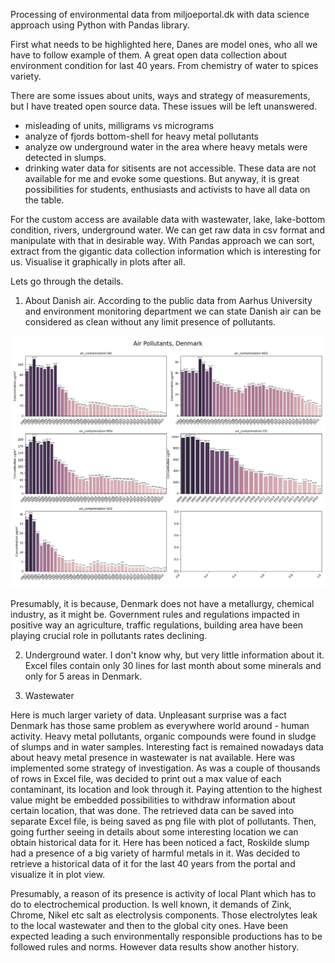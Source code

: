 Processing of environmental data from miljoeportal.dk with data science approach using Python with Pandas library.

First what needs to be highlighted here, Danes are model ones, who all we have to follow example of them. A great 
open data collection about environment condition for last 40 years. From chemistry of water to spices variety. 

There are some issues about units, ways and strategy of measurements, but I have treated open source data. These issues
will be left unanswered.
- misleading of units, milligrams vs micrograms
- analyze of  fjords bottom-shell for heavy metal pollutants
- analyze ow underground water in the area where heavy metals were detected in slumps. 
- drinking water data for sitisents are not accessible. 
These data are not available for me and evoke some questions.
But anyway, it is great possibilities for students, enthusiasts and activists to have all data on the table. 

For the custom access are available data with wastewater, lake, lake-bottom condition, rivers, underground water.
We can get raw data in csv format and manipulate with that in desirable way. 
With Pandas approach we can sort, extract from the gigantic data collection information which is interesting for us.
Visualise it graphically in plots after all.

Lets go through the details.

1. About Danish air. 
According to the public data from Aarhus University and environment monitoring department we can state
Danish air can be considered as clean without any limit presence of pollutants.

![picture1](/contamination_air.png)



Presumably, it is because, Denmark does not have a metallurgy, chemical industry, as it might be. 
Government rules and regulations impacted in positive way an agriculture, traffic regulations, building area have been 
playing crucial role in pollutants rates declining.

2. Underground water. 
I don't know why, but very little information about it. Excel files contain only 30 lines for last month about some minerals 
and only for 5 areas in Denmark.

3. Wastewater

Here is much larger variety of data. Unpleasant surprise was a fact Denmark has those same problem as everywhere world 
around - human activity. 
Heavy metal pollutants, organic compounds were found in sludge of slumps and in water samples. Interesting fact is remained
nowadays data about heavy metal presence in wastewater is nat available.
Here was implemented some strategy of investigation. As was a couple of thousands of rows in Excel file, was decided 
to print out a max value of each contaminant, its location and look through it. 
Paying attention to the highest value might be embedded possibilities to withdraw information about certain location, that 
was done. 
The retrieved data can be saved into separate Excel file, is being saved as png file with plot of pollutants.
Then, going further seeing in details about some interesting location we can obtain historical data for it.
Here has been noticed a fact, Roskilde slump had a presence of a big variety of harmful metals in it. Was decided to retrieve 
a historical data of it for the last 40 years from the portal and visualize it in plot view.




Presumably, a reason of its presence is activity of local Plant which has to do to electrochemical production. 
Is well known, it demands of Zink, Chrome, Nikel etc salt as electrolysis components. Those electrolytes leak to the local
wastewater and then to the global city ones. 
Have been expected leading a such environmentally responsible productions has to be followed rules and norms. 
However data results show another history.



